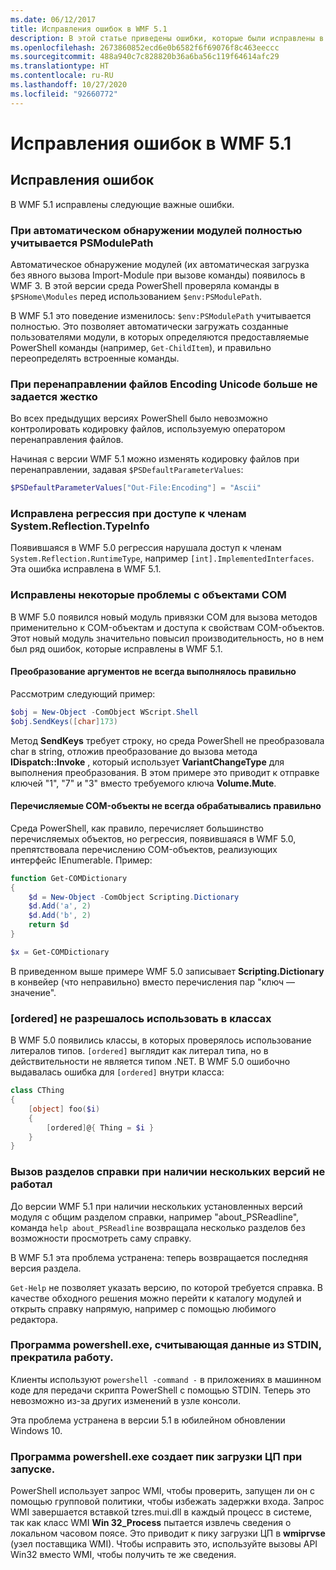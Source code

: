 ```yaml
---
ms.date: 06/12/2017
title: Исправления ошибок в WMF 5.1
description: В этой статье приведены ошибки, которые были исправлены в выпуске WMF 5.1.
ms.openlocfilehash: 2673860852ecd6e0b6582f6f69076f8c463eeccc
ms.sourcegitcommit: 488a940c7c828820b36a6ba56c119f64614afc29
ms.translationtype: HT
ms.contentlocale: ru-RU
ms.lasthandoff: 10/27/2020
ms.locfileid: "92660772"
---
```

# <a name="bug-fixes-in-wmf-51"></a>Исправления ошибок в WMF 5.1

## <a name="bug-fixes"></a>Исправления ошибок

В WMF 5.1 исправлены следующие важные ошибки.

### <a name="module-auto-discovery-fully-honors-psmodulepath"></a>При автоматическом обнаружении модулей полностью учитывается PSModulePath

Автоматическое обнаружение модулей (их автоматическая загрузка без явного вызова Import-Module при вызове команды) появилось в WMF 3. В этой версии среда PowerShell проверяла команды в `$PSHome\Modules` перед использованием `$env:PSModulePath`.

В WMF 5.1 это поведение изменилось: `$env:PSModulePath` учитывается полностью. Это позволяет автоматически загружать созданные пользователями модули, в которых определяются предоставляемые PowerShell команды (например, `Get-ChildItem`), и правильно переопределять встроенные команды.

### <a name="file-redirection-no-longer-hard-codes--encoding-unicode"></a>При перенаправлении файлов Encoding Unicode больше не задается жестко

Во всех предыдущих версиях PowerShell было невозможно контролировать кодировку файлов, используемую оператором перенаправления файлов.

Начиная с версии WMF 5.1 можно изменять кодировку файлов при перенаправлении, задавая `$PSDefaultParameterValues`:

```powershell
$PSDefaultParameterValues["Out-File:Encoding"] = "Ascii"
```

### <a name="fixed-a-regression-in-accessing-members-of-systemreflectiontypeinfo"></a>Исправлена регрессия при доступе к членам System.Reflection.TypeInfo

Появившаяся в WMF 5.0 регрессия нарушала доступ к членам `System.Reflection.RuntimeType`, например `[int].ImplementedInterfaces`. Эта ошибка исправлена в WMF 5.1.

### <a name="fixed-some-issues-with-com-objects"></a>Исправлены некоторые проблемы с объектами COM

В WMF 5.0 появился новый модуль привязки COM для вызова методов применительно к COM-объектам и доступа к свойствам COM-объектов. Этот новый модуль значительно повысил производительность, но в нем был ряд ошибок, которые исправлены в WMF 5.1.

#### <a name="argument-conversions-were-not-always-performed-correctly"></a>Преобразование аргументов не всегда выполнялось правильно

Рассмотрим следующий пример:

```powershell
$obj = New-Object -ComObject WScript.Shell
$obj.SendKeys([char]173)
```

Метод **SendKeys** требует строку, но среда PowerShell не преобразовала char в string, отложив преобразование до вызова метода **IDispatch::Invoke** , который использует **VariantChangeType** для выполнения преобразования. В этом примере это приводит к отправке ключей "1", "7" и "3" вместо требуемого ключа **Volume.Mute**.

#### <a name="enumerable-com-objects-not-always-handled-correctly"></a>Перечисляемые COM-объекты не всегда обрабатывались правильно

Среда PowerShell, как правило, перечисляет большинство перечисляемых объектов, но регрессия, появившаяся в WMF 5.0, препятствовала перечислению COM-объектов, реализующих интерфейс IEnumerable. Пример:

```powershell
function Get-COMDictionary
{
    $d = New-Object -ComObject Scripting.Dictionary
    $d.Add('a', 2)
    $d.Add('b', 2)
    return $d
}

$x = Get-COMDictionary
```

В приведенном выше примере WMF 5.0 записывает **Scripting.Dictionary** в конвейер (что неправильно) вместо перечисления пар "ключ — значение".

### <a name="ordered-was-not-allowed-inside-classes"></a>[ordered] не разрешалось использовать в классах

В WMF 5.0 появились классы, в которых проверялось использование литералов типов. `[ordered]` выглядит как литерал типа, но в действительности не является типом .NET. В WMF 5.0 ошибочно выдавалась ошибка для `[ordered]` внутри класса:

```powershell
class CThing
{
    [object] foo($i)
    {
        [ordered]@{ Thing = $i }
    }
}
```

### <a name="help-on-about-topics-with-multiple-versions-does-not-work"></a>Вызов разделов справки при наличии нескольких версий не работал

До версии WMF 5.1 при наличии нескольких установленных версий модуля с общим разделом справки, например "about_PSReadline", команда `help about_PSReadline` возвращала несколько разделов без возможности просмотреть саму справку.

В WMF 5.1 эта проблема устранена: теперь возвращается последняя версия раздела.

`Get-Help` не позволяет указать версию, по которой требуется справка. В качестве обходного решения можно перейти к каталогу модулей и открыть справку напрямую, например с помощью любимого редактора.

### <a name="powershellexe-reading-from-stdin-stopped-working"></a>Программа powershell.exe, считывающая данные из STDIN, прекратила работу.

Клиенты используют `powershell -command -` в приложениях в машинном коде для передачи скрипта PowerShell с помощью STDIN. Теперь это невозможно из-за других изменений в узле консоли.

Эта проблема устранена в версии 5.1 в юбилейном обновлении Windows 10.

### <a name="powershellexe-creates-spike-in-cpu-usage-on-startup"></a>Программа powershell.exe создает пик загрузки ЦП при запуске.

PowerShell использует запрос WMI, чтобы проверить, запущен ли он с помощью групповой политики, чтобы избежать задержки входа. Запрос WMI завершается вставкой tzres.mui.dll в каждый процесс в системе, так как класс WMI **Win 32_Process** пытается извлечь сведения о локальном часовом поясе. Это приводит к пику загрузки ЦП в **wmiprvse** (узел поставщика WMI). Чтобы исправить это, используйте вызовы API Win32 вместо WMI, чтобы получить те же сведения.
